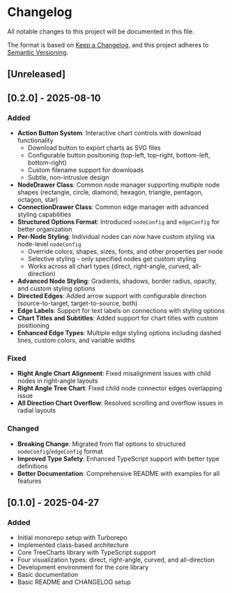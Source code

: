 # Changelog

All notable changes to this project will be documented in this file.

The format is based on [Keep a Changelog](https://keepachangelog.com/en/1.0.0/),
and this project adheres to [Semantic Versioning](https://semver.org/spec/v2.0.0.html).

## [Unreleased]

## [0.2.0] - 2025-08-10

### Added

- **Action Button System**: Interactive chart controls with download functionality
  - Download button to export charts as SVG files
  - Configurable button positioning (top-left, top-right, bottom-left, bottom-right)
  - Custom filename support for downloads
  - Subtle, non-intrusive design
- **NodeDrawer Class**: Common node manager supporting multiple node shapes (rectangle, circle, diamond, hexagon, triangle, pentagon, octagon, star)
- **ConnectionDrawer Class**: Common edge manager with advanced styling capabilities
- **Structured Options Format**: Introduced `nodeConfig` and `edgeConfig` for better organization
- **Per-Node Styling**: Individual nodes can now have custom styling via node-level `nodeConfig`
  - Override colors, shapes, sizes, fonts, and other properties per node
  - Selective styling - only specified nodes get custom styling
  - Works across all chart types (direct, right-angle, curved, all-direction)
- **Advanced Node Styling**: Gradients, shadows, border radius, opacity, and custom styling options
- **Directed Edges**: Added arrow support with configurable direction (source-to-target, target-to-source, both)
- **Edge Labels**: Support for text labels on connections with styling options
- **Chart Titles and Subtitles**: Added support for chart titles with custom positioning
- **Enhanced Edge Types**: Multiple edge styling options including dashed lines, custom colors, and variable widths

### Fixed

- **Right Angle Chart Alignment**: Fixed misalignment issues with child nodes in right-angle layouts
- **Right Angle Tree Chart**: Fixed child node connector edges overlapping issue
- **All Direction Chart Overflow**: Resolved scrolling and overflow issues in radial layouts

### Changed

- **Breaking Change**: Migrated from flat options to structured `nodeConfig`/`edgeConfig` format
- **Improved Type Safety**: Enhanced TypeScript support with better type definitions
- **Better Documentation**: Comprehensive README with examples for all features

## [0.1.0] - 2025-04-27

### Added

- Initial monorepo setup with Turborepo
- Implemented class-based architecture
- Core TreeCharts library with TypeScript support
- Four visualization types: direct, right-angle, curved, and all-direction
- Development environment for the core library
- Basic documentation
- Basic README and CHANGELOG setup
